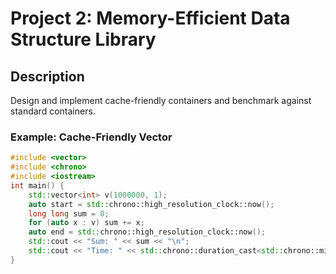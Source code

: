 # Project 2: Memory-Efficient Data Structure Library

## Description
Design and implement cache-friendly containers and benchmark against standard containers.

### Example: Cache-Friendly Vector
```cpp
#include <vector>
#include <chrono>
#include <iostream>
int main() {
    std::vector<int> v(1000000, 1);
    auto start = std::chrono::high_resolution_clock::now();
    long long sum = 0;
    for (auto x : v) sum += x;
    auto end = std::chrono::high_resolution_clock::now();
    std::cout << "Sum: " << sum << "\n";
    std::cout << "Time: " << std::chrono::duration_cast<std::chrono::microseconds>(end - start).count() << "us\n";
}
```
